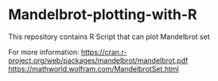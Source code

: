 # Mandelbrot-plotting-with-R
This repository contains R Script that can plot Mandelbrot set

For more information:
https://cran.r-project.org/web/packages/mandelbrot/mandelbrot.pdf
https://mathworld.wolfram.com/MandelbrotSet.html
